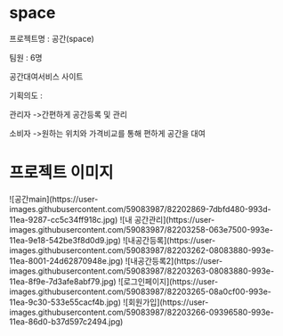  <h1>space</h1>
 
프로젝트명 : 공간(space)

팀원 :  6명

공간대여서비스 사이트

기획의도 :

관리자 ->간편하게 공간등록 및 관리

소비자 ->원하는 위치와 가격비교를 통해 편하게 공간을 대여

<h1>프로젝트 이미지</h1>
![공간main](https://user-images.githubusercontent.com/59083987/82202869-7dbfd480-993d-11ea-9287-cc5c34ff918c.jpg)
![내 공간관리](https://user-images.githubusercontent.com/59083987/82203258-063e7500-993e-11ea-9e18-542be3f8d0d9.jpg)
![내공간등록](https://user-images.githubusercontent.com/59083987/82203262-08083880-993e-11ea-8001-24d62870948e.jpg)
![내공간등록2](https://user-images.githubusercontent.com/59083987/82203263-08083880-993e-11ea-8f9e-7d3afe8abf79.jpg)
![로그인페이지](https://user-images.githubusercontent.com/59083987/82203265-08a0cf00-993e-11ea-9c30-533e55cacf4b.jpg)
![회원가입](https://user-images.githubusercontent.com/59083987/82203266-09396580-993e-11ea-86d0-b37d597c2494.jpg)





